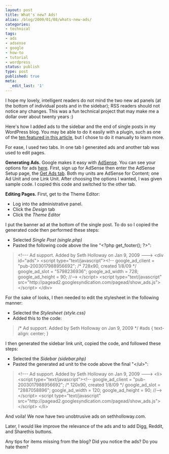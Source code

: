 ```yaml
---
layout: post
title: What's new? Ads!
alias: /blog/2009/01/08/whats-new-ads/
categories:
- technical
tags:
- ads
- adsense
- google
- how-to
- tutorial
- wordpress
status: publish
type: post
published: true
meta:
  _edit_last: '1'
---
```

I hope my lovely, intelligent readers do not mind the two new ad panels (at the bottom of individual posts and in the sidebar); RSS readers should not notice any changes. This was a fun technical project that may make me a dollar over about twenty years :)

Here's how I added ads to the sidebar and the end of single posts in my WordPress blog. You may be able to do it easily with a plugin, such as one of the <a title="Wordpress Plugins for AdSense" href="http://www.quickonlinetips.com/archives/2006/11/10-best-wordpress-plugins-for-google-adsense/" target="_blank">ten featured in this article</a>, but I chose to do it manually to learn more.

For ease, I used two tabs. In one tab I generated ads and another tab was used to edit pages.

<strong>Generating Ads.</strong> Google makes it easy with <a title="Google AdSense" href="https://www.google.com/adsense/" target="_blank">AdSense</a>. You can see your options for ads <a title="AdSense Ad Formats" href="https://www.google.com/adsense/static/en_US/AdFormats.html" target="_blank">here</a>. First, sign up for AdSense then enter the AdSense Setup page, the <a title="Google AdSense Get Ads" href="https://www.google.com/adsense/adsense-products" target="_blank">Get Ads tab</a>. Both my units are AdSense for Content; one Ad Unit and one Link Unit. After choosing the options I wanted, I was given sample code. I copied this code and switched to the other tab.

<strong>Editing Pages.</strong> First, get to the Theme Editor:

 * Log into the administrative panel.
 * Click the <em>Design</em> tab
 * Click the <em>Theme Editor</em>

I put the banner ad at the bottom of the single post. To do so I copied the generated code then performed these steps:

 * Selected <em>Single Post (single.php)</em>
 * Pasted the following code above the line "&lt;?php get_footer(); ?&gt;":

<blockquote>&lt;!--- Ad support. Added by Seth Holloway on Jan 9, 2009 ---&gt;
&lt;div id="ads"&gt;
&lt;script type="text/javascript"&gt;&lt;!--
google_ad_client = "pub-2003017988956692";
/* 728x90, created 1/8/09 */
google_ad_slot = "5798236936";
google_ad_width = 728;
google_ad_height = 90;
//--&gt;
&lt;/script&gt;
&lt;script type="text/javascript"
src="http://pagead2.googlesyndication.com/pagead/show_ads.js"&gt;
&lt;/script&gt;
&lt;/div&gt;</blockquote>
For the sake of looks, I then needed to edit the stylesheet in the following manner:

 * Selected the <em>Stylesheet (style.css)</em>
 * Added this to the code:

<blockquote>/* Ad support. Added by Seth Holloway on Jan 9, 2009 */
#ads {
text-align: center;
}</blockquote>
I then generated the sidebar link unit, copied the code, and followed these steps:

 * Selected the <em>Sidebar (sidebar.php)</em>
 * Pasted the generated ad unit to the code above the final "&lt;/ul&gt;":

<blockquote>&lt;!--- Ad support. Added by Seth Holloway on Jan 9, 2009 ---&gt;
&lt;li&gt;
&lt;script type="text/javascript"&gt;&lt;!--
google_ad_client = "pub-2003017988956692";
/* 120x90, created 1/8/09 */
google_ad_slot = "2887058896";
google_ad_width = 120;
google_ad_height = 90;
//--&gt;
&lt;/script&gt;
&lt;script type="text/javascript"
src="http://pagead2.googlesyndication.com/pagead/show_ads.js"&gt;
&lt;/script&gt;
&lt;/li&gt;</blockquote>
And voila! We now have two unobtrusive ads on sethholloway.com.

Later, I would like improve the relevance of the ads and to add Digg, Reddit, and Sharethis buttons.

Any tips for items missing from the blog? Did you notice the ads? Do you hate them?
